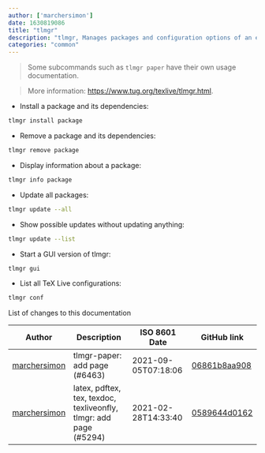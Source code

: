 ```yaml
---
author: ['marchersimon']
date: 1630819086
title: "tlmgr"
description: "tlmgr, Manages packages and configuration options of an existing TeX Live installation."
categories: "common"
---
```

> Some subcommands such as `tlmgr paper` have their own usage documentation.

> More information: <https://www.tug.org/texlive/tlmgr.html>.

- Install a package and its dependencies:

```bash
tlmgr install package
```

- Remove a package and its dependencies:

```bash
tlmgr remove package
```

- Display information about a package:

```bash
tlmgr info package
```

- Update all packages:

```bash
tlmgr update --all
```

- Show possible updates without updating anything:

```bash
tlmgr update --list
```

- Start a GUI version of tlmgr:

```bash
tlmgr gui
```

- List all TeX Live configurations:

```bash
tlmgr conf
```
List of changes to this documentation


Author | Description | ISO 8601 Date | GitHub link
------|-----|-----|-----
[marchersimon](mailto:50295997+marchersimon@users.noreply.github.com) | tlmgr-paper: add page (#6463) | 2021-09-05T07:18:06 | [06861b8aa908](https://github.com/tldr-pages/tldr/commit/06861b8aa90800d34820d585c68bae23d8fe471a)
[marchersimon](mailto:50295997+marchersimon@users.noreply.github.com) | latex, pdftex, tex, texdoc, texliveonfly, tlmgr: add page (#5294) | 2021-02-28T14:33:40 | [0589644d0162](https://github.com/tldr-pages/tldr/commit/0589644d0162bec7390a9ad3b417effa0577bf7b)


